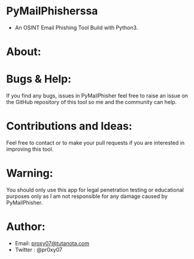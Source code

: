 # PyMailPhisherssa
- An OSINT Email Phishing Tool Build with Python3.

# About:


# Bugs & Help:
If you find any bugs, issues in PyMailPhisher feel free to
raise an issue on the GitHub repository of this tool so
me and the community can help.

# Contributions and Ideas:
Feel free to contact or to make your pull requests if you are interested in improving this tool.

# Warning:
You should only use this app for legal penetration testing
or educational purposes only as I am not responsible for any
damage caused by PyMailPhisher.

# Author:
- Email: proxy07@tutanota.com
- Twitter : @pr0xy07
